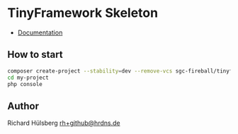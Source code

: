 # TinyFramework Skeleton

- [Documentation](https://github.com/sgc-fireball/tinyframework/blob/master/docs/index.md)

## How to start
```bash
composer create-project --stability=dev --remove-vcs sgc-fireball/tinyframework-skeleton my-project --repository="{\"url\": \"https://github.com/sgc-fireball/tinyframework-skeleton.git\", \"type\": \"vcs\"}" master
cd my-project
php console
```

## Author
Richard Hülsberg <rh+github@hrdns.de>
